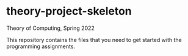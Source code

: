 # theory-project-skeleton

Theory of Computing, Spring 2022

This repository contains the files that you need to get started with the programming assignments.
